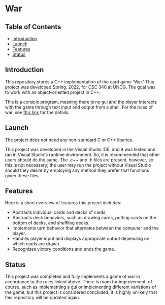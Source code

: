 # War

## Table of Contents
- [Introduction](#introduction)
- [Launch](#launch)
- [Features](#features)
- [Status](#status)

## Introduction

This repository stores a C++ implementation of the card game 'War.' This project was developed Spring, 2022, for CSC 340 at UNCG. The goal was to work with an object-oriented project in C++.

This is a console program, meaning there is no gui and the player interacts with the game through text input and output from a shell. For the rules of war, see [this link](https://bicyclecards.com/how-to-play/war) for the details.

## Launch

The project does not need any non-standard C or C++ libaries. 

This project was developed in the Visual Studio IDE, and it was tested and ran in Visual Studio's runtime environment. So, it is recommended that other users should do the same. The .c++ and .h files are present, however, so this is not necessary; the user may run the project without Visual Studio should they desire by employing any method they prefer that functions given these files.

## Features

Here is a short overview of features this project includes:
- Abstracts individual cards and decks of cards
- Abstracts deck behaviors, such as drawing cards, putting cards on the bottom of decks, and shuffling decks.
- Implements turn behavior that alternates between the computer and the player.
- Handles player input and displays appropriate output depending on which cards are drawn.
- Recognizes victory conditions and ends the game.

## Status

This project was completed and fully implements a game of war in accordance to the rules linked above. There is room for improvement, of course, such as implementing a gui or implementing different variations of the game, but this project is considered concluded; it is highly unlikely that this repository will be updated again.